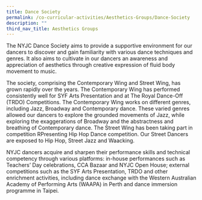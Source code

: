 ```yaml
---
title: Dance Society
permalink: /co-curricular-activities/Aesthetics-Groups/Dance-Society
description: ""
third_nav_title: Aesthetics Groups
---
```

The NYJC Dance Society aims to provide a supportive environment for our dancers to discover and gain familiarity with various dance techniques and genres. It also aims to cultivate in our dancers an awareness and appreciation of aesthetics through creative expression of fluid body movement to music.

The society, comprising the Contemporary Wing and Street Wing, has grown rapidly over the years. The Contemporary Wing has performed consistently well for SYF Arts Presentation and at The Royal Dance-Off (TRDO) Competitions. The Contemporary Wing works on different genres, including Jazz, Broadway and Contemporary dance.  These varied genres allowed our dancers to explore the grounded movements of Jazz, while exploring the exaggerations of Broadway and the abstractness and breathing of Contemporary dance. The Street Wing has been taking part in competition RPresenting Hip Hop Dance competition. Our Street Dancers are exposed to Hip Hop, Street Jazz and Waacking.

NYJC dancers acquire and sharpen their performance skills and technical competency through various platforms: in-house performances such as Teachers’ Day celebrations, CCA Bazaar and NYJC Open House; external competitions such as the SYF Arts Presentation, TRDO and other enrichment activities, including dance exchange with the Western Australian Academy of Performing Arts (WAAPA) in Perth and dance immersion programme in Taipei.